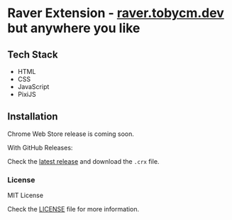 # Raver Extension - [raver.tobycm.dev](https://raver.tobycm.dev) but anywhere you like

## Tech Stack

- HTML
- CSS
- JavaScript
- PixiJS

## Installation

Chrome Web Store release is coming soon.

With GitHub Releases:

Check the [latest release](https://github.com/tobycm/raver-ext/releases) and download the `.crx` file.

### License

MIT License

Check the [LICENSE](LICENSE) file for more information.